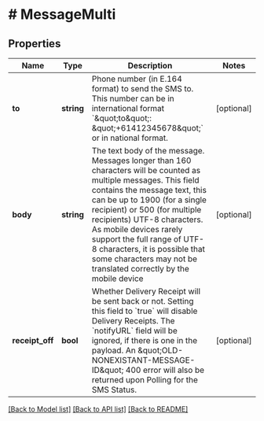 # # MessageMulti

## Properties

Name | Type | Description | Notes
------------ | ------------- | ------------- | -------------
**to** | **string** | Phone number (in E.164 format) to send the SMS to. This number can be in international format &#x60;\&quot;to\&quot;: \&quot;+61412345678\&quot;&#x60; or in national format. | [optional] 
**body** | **string** | The text body of the message. Messages longer than 160 characters will be counted as multiple messages.  This field contains the message text, this can be up to 1900 (for a single recipient) or 500 (for multiple recipients) UTF-8 characters. As mobile devices rarely support the full range of UTF-8 characters, it is possible that some characters may not be translated correctly by the mobile device | [optional] 
**receipt_off** | **bool** | Whether Delivery Receipt will be sent back or not.  Setting this field to &#x60;true&#x60; will disable Delivery Receipts. The &#x60;notifyURL&#x60; field will be ignored, if there is one in the payload. An \&quot;OLD-NONEXISTANT-MESSAGE-ID\&quot; 400 error will also be returned upon Polling for the SMS Status. | [optional] 

[[Back to Model list]](../../README.md#documentation-for-models) [[Back to API list]](../../README.md#documentation-for-api-endpoints) [[Back to README]](../../README.md)


